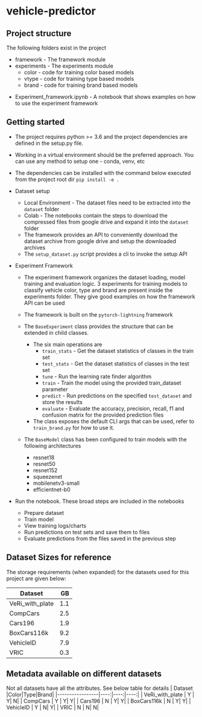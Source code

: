 # vehicle-predictor

## Project structure
The following folders exist in the project
- framework - The framework module 
- experiments - The experiments module
  - color - code for training color based models
  - vtype - code for training type based models
  - brand - code for training brand based models
<!-- - test - pytest test cases should be stored here -->
- Experiment_framework.ipynb - A notebook that shows examples on how to use the experiment framework

## Getting started
- The project requires python >= 3.6 and the project dependencies are defined in the setup.py file.
- Working in a virtual environment should be the preferred approach. You can use any method to setup one - conda, venv, etc
- The dependencies can be installed with the command below executed from the project root dir
    `pip install -e .`
- Dataset setup
  - Local Environment - The dataset files need to be extracted into the `dataset` folder
  - Colab - The notebooks contain the steps to download the compressed files from google drive and expand it into the `dataset` folder
  - The framework provides an API to conveniently download the dataset archive from google drive and setup the downloaded archives
  - The `setup_dataset.py` script provides a cli to invoke the setup API
- Experiment Framework
  - The experiment framework organizes the dataset loading, model training and evaluation logic. 3 experiments for training models to classify vehicle color, type and brand are present inside the experiments folder. They give good examples on how the framework API can be used
  - The framework is built on the `pytorch-lightning` framework 
  - The `BaseExperiment` class provides the structure that can be extended in child classes. 
    - The six main operations are 
      - `train_stats` - Get the dataset statistics of classes in the train set
      - `test_stats` - Get the dataset statistics of classes in the test set
      - `tune` - Run the learning rate finder algorithm
      - `train` - Train the model using the provided train_dataset parameter
      - `predict` - Run predictions on the specified `test_dataset` and store the results
      - `evaluate` - Evaluate the accuracy, precision, recall, f1 and confusion matrix for the provided prediction files
    - The class exposes the default CLI args that can be used, refer to `train_brand.py` for how to use it. 

  - The `BaseModel` class has been configured to train models with the following architectures
    - resnet18
    - resnet50
    - resnet152
    - squeezenet
    - mobilenetv3-small
    - efficientnet-b0

- Run the notebook. These broad steps are included in the notebooks
  - Prepare dataset
  - Train model
  - View training logs/charts
  - Run predictions on test sets and save them to files
  - Evaluate predictions from the files saved in the previous step
## Dataset Sizes for reference
The storage requirements (when expanded) for the datasets used for this project are given below:

| Dataset         |  GB |
|-----------------|----:|
| VeRi_with_plate | 1.1 |
| CompCars        | 2.5 |
| Cars196         | 1.9 |
| BoxCars116k     | 9.2 |
| VehicleID       | 7.9 |
| VRIC            | 0.3 |

## Metadata available on different datasets
Not all datasets have all the attributes. See below table for details
| Dataset         |Color|Type|Brand|
|-----------------|----:|----:|----:|
| VeRi_with_plate | Y   |    Y|    N|
| CompCars        | Y   |    Y|    Y|
| Cars196         | N   |    Y|    Y|
| BoxCars116k     | N   |    Y|    Y|
| VehicleID       | Y   |    N|    Y|
| VRIC            | N   |    N|    N|
